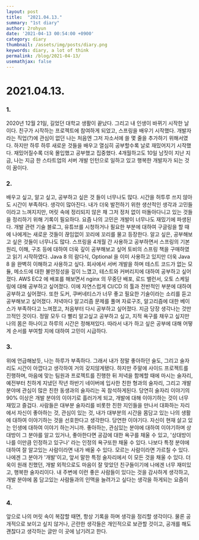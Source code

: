 ```yaml
---
layout: post
title:  "2021.04.13."
summary: "1st diary"
author: 2rohyun
date: '2021-04-13 00:54:00 +0900'
category: diary
thumbnail: /assets/img/posts/diary.png
keywords: diary, a lot of think
permalink: /blog/2021-04-13/
usemathjax: false
---
```


# 2021.04.13.

### 1.
2020년 12월 21일, 길었던 대학교 생활이 끝났다. 그리고 내 인생이 바뀌기 시작한 날이다. 친구가 시작하는 프로젝트에 참여하게 되었고, 스프링을 배우기 시작했다. 개발자라는 직업(?)에 관심이 없던 나는 처음엔 그저 자소서에 쓸 몇 줄을 추가하기 위해서였다. 하지만 하루 하루 새로운 것들을 배우고 열심히 공부할수록 날로 재밌어지기 시작했다. 재밌어질수록 더욱 몰입했고 공부했고 집중했다. 4개월하고도 10일 남짓이 지난 지금, 나는 지금 한 스타트업의 서버 개발 인턴으로 일하고 있고 행복한 개발자가 되는 것이 꿈이다.

### 2.
배우고 싶고, 알고 싶고, 공부하고 싶은 것 들이 너무나도 많다. 시간을 허투루 쓰지 않아도 시간이 부족하다. 생각이 많아진다. 내가 더욱 발전하기 위한 생산적인 생각과 고민들이라고 느껴지지만, 머릿 속에 정리되지 않은 채 그저 정처 없이 떠돌아다니고 있는 것들을 정리하기 위해 기록이 필요하다. 요즘 나의 고민은 개발이 너무나도 재밌기에 파생된다. 개발 관련 기술 블로그, 유튜브를 시청하거나 필요한 부분에 대하여 구글링을 할 때에 나에게는 새로운 것들이 끊임없이 꼬리에 꼬리를 물고 등장한다. 알고 싶은, 공부해보고 싶은 것들이 너무나도 많다. 스프링을 4개월 간 사용하고 공부하면서 스프링의 기본 원리, 이해, 구조 등에 대하여 더욱 깊이 공부해보고 싶어 토비의 스프링 책을 구매하였고 읽기 시작하였다. Java 8 의 람다식, Optional 을 이미 사용하고 있지만 더욱 Java 8 을 완벽히 이해하고 사용하고 싶다. 회사에서 서버 개발을 하며 테스트 코드가 없는 모듈, 메소드에 대한 불안정성을 깊이 느꼈고, 테스트와 커버리지에 대하여 공부하고 싶어졌다. AWS EC2 에 배포를 해보면서 nginx 의 무중단 배포, 로드 밸런서, 오토 스케일링에 대해 공부하고 싶어졌다. 이에 자연스럽게 CI/CD 의 툴과 전반적인 부분에 대하여 공부하고 싶어졌다. 또한 도커, 쿠버네티스가 너무 좋고 필요한 기술이라는 소리를 듣고 공부해보고 싶어졌다. 저녁마다 알고리즘 문제를 풀며 자료구조, 알고리즘에 대한 베이스가 부족하다고 느껴졌고, 처음부터 다시 공부하고 싶어졌다. 지금 당장 생각나는 것만 끄적인 것이다. 정말 모두 다 빨리 알고싶고 공부하고 싶고, 지적 욕구를 채우고 싶지만 나의 몸은 하나이고 하루의 시간은 정해져있다. 따라서 내가 하고 싶은 공부에 대해 어떻게 순서를 부여할 지에 대하여 고민이 시급하다. 

### 3. 
위에 언급해놨듯, 나는 하루가 부족하다. 그래서 내가 정말 좋아하던 술도, 그리고 술자리도 시간이 아깝다고 생각하여 거의 갖지않게됐다. 하지만 주말에 사이드 프로젝트를 진행하며, 마음에 맞는 팀원과 프로젝트를 진행한 뒤 저녁을 함께할 때에 마시는 술자리, 예전부터 친하게 지냈던 작년 하반기 네이버에 입사한 친한 형과의 술자리, 그리고 개발 분야에 관심이 많은 친한 동생과의 술자리는 꼭 참석하게된다. 당연히 술자리 이야기의 90% 이상은 개발 분야의 이야기로 흘러가게 되고, 개발에 대해 이야기하는 것이 너무 재밌고 즐겁다. 사람들은 대부분 술자리를 비롯한 친한 지인들을 만나서 대화하는 자리에서 자신이 좋아하는 것, 관심이 있는 것, 내가 대부분의 시간을 몸담고 있는 나의 생활에 대하여 이야기하는 것을 선호한다고 생각한다. 당연한 이야기다. 자신이 현재 살고 있는 인생에 대하여 이야기 하는거니까. 좋아하는, 관심있는 분야에 대하여 이야기하며 상대방이 그 분야를 알고 있거나, 좋아한다면 공감에 대한 욕구를 채울 수 있고, '상대방이 나를 이만큼 인정하고 있구나' 라는 인정의 욕구또한 채울 수 있다. 나보다 특정 분야에 대하여 잘 알고있는 사람이라면 내가 배울 수 있다. 모르는 사람이라면 가르칠 수 있다. 나에겐 그 분야가 '개발'이고, 앞서 말한 특정 술자리에서 이 모든 것을 채울 수 있다. 더욱이 원래 친했던, 개발 외적으로도 마음이 잘 맞았던 친구들이기에 나에겐 너무 재미있고, 행복한 술자리이다. 내 주변에 이런 좋은 사람들이 있다는 것을 감사하게 생각하고, 개발 분야에 몸 담고있는 사람들과의 인맥을 늘려가고 싶다는 생각을 하게되는 요즘이다.

### 4.
앞으로 나의 머릿 속이 복잡할 때면, 항상 기록을 하며 생각을 정리할 생각이다. 물론 공개적으로 보이고 싶지 않거나, 곤란한 생각들은 개인적으로 보관할 것이고, 공개를 해도 괜찮다고 생각하는 글만 이 곳에 남기려고 한다. 
